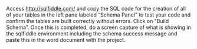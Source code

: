 Access http://sqlfiddle.com/ and copy the SQL code for the creation of all of your tables in the left pane labeled “Schema Panel” to test your code and confirm the tables are built correctly without errors. Click on “Build Schema”.  Once this is completed, do a screen capture of what is showing in the sqlfiddle environment including the schema success message and paste this in the word document with the project.
